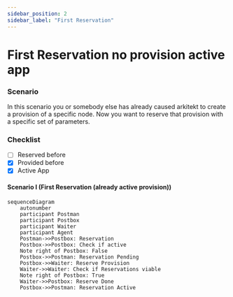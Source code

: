 ```yaml
---
sidebar_position: 2
sidebar_label: "First Reservation"
---
```


# First Reservation no provision active app

### Scenario

In this scenario you or somebody else has already caused arkitekt to
create a provision of a specific node. Now you want to reserve that provision
with a specific set of parameters.

### Checklist

- [ ] Reserved before
- [x] Provided before
- [x] Active App

#### Scenario I (First Reservation (already active provision))

```mermaid
sequenceDiagram
    autonumber
    participant Postman
    participant Postbox
    participant Waiter
    participant Agent
    Postman->>Postbox: Reservation
    Postbox->>Postbox: Check if active
    Note right of Postbox: False
    Postbox->>Postman: Reservation Pending
    Postbox->>Waiter: Reserve Provision
    Waiter->>Waiter: Check if Reservations viable
    Note right of Postbox: True
    Waiter->>Postbox: Reserve Done
    Postbox->>Postman: Reservation Active
```
